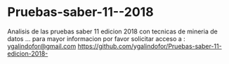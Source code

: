 # Pruebas-saber-11--2018
Analisis de las pruebas saber 11 edicion 2018 con tecnicas de mineria de datos ... para mayor informacion por favor solicitar acceso a : ygalindofor@gmail.com       https://github.com/ygalindofor/Pruebas-saber-11-edicion-2018-
